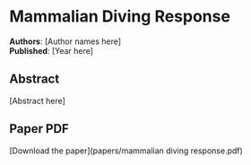 # Mammalian Diving Response

**Authors**: [Author names here]  
**Published**: [Year here]

## Abstract

[Abstract here]

## Paper PDF

[Download the paper](papers/mammalian diving response.pdf)
